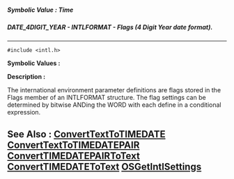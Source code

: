 ##### Symbolic Value : Time
##### DATE_4DIGIT_YEAR - INTLFORMAT - Flags (4 Digit Year date format).
---
```
#include <intl.h>
```

**Symbolic Values :**



**Description :**

The international environment parameter definitions are flags stored in the Flags member of an INTLFORMAT structure. The flag settings can be determined by bitwise ANDing the WORD with each define in a conditional expression.


**See Also :**
[ConvertTextToTIMEDATE](/domino-c-api-docs/reference/Func/ConvertTextToTIMEDATE)
[ConvertTextToTIMEDATEPAIR](/domino-c-api-docs/reference/Func/ConvertTextToTIMEDATEPAIR)
[ConvertTIMEDATEPAIRToText](/domino-c-api-docs/reference/Func/ConvertTIMEDATEPAIRToText)
[ConvertTIMEDATEToText](/domino-c-api-docs/reference/Func/ConvertTIMEDATEToText)
[OSGetIntlSettings](/domino-c-api-docs/reference/Func/OSGetIntlSettings)
---
